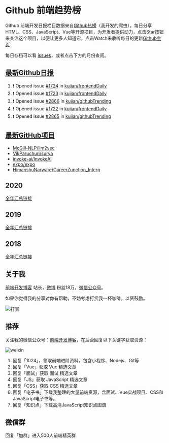 # Github 前端趋势榜

Github 前端开发日报栏目数据来自[Github热榜](https://github.qdkfweb.cn/)（我开发的爬虫），每日分享HTML、CSS、JavaScript、Vue等开源项目，为开发者提供动力，点击Star按钮来关注这个项目，以便让更多人知道它，点击Watch来收听每日的更新[Github主页](https://github.com/kujian/githubTrending)

每日存档可以看 [issues](https://github.com/kujian/githubTrending/issues)，或者点击下方的月份查阅。

## [最新Github日报](https://github.com/kujian/githubTrending/issues)

<!--START_SECTION:activity-->
1. ❗ Opened issue [#1724](https://github.com/kujian/frontendDaily/issues/1724) in [kujian/frontendDaily](https://github.com/kujian/frontendDaily)
2. ❗ Opened issue [#1723](https://github.com/kujian/frontendDaily/issues/1723) in [kujian/frontendDaily](https://github.com/kujian/frontendDaily)
3. ❗ Opened issue [#2866](https://github.com/kujian/githubTrending/issues/2866) in [kujian/githubTrending](https://github.com/kujian/githubTrending)
4. ❗ Opened issue [#1722](https://github.com/kujian/frontendDaily/issues/1722) in [kujian/frontendDaily](https://github.com/kujian/frontendDaily)
5. ❗ Opened issue [#2865](https://github.com/kujian/githubTrending/issues/2865) in [kujian/githubTrending](https://github.com/kujian/githubTrending)
<!--END_SECTION:activity-->


## [最新GitHub项目](https://github.qdkfweb.cn/)

<!-- BLOG-POST-LIST:START -->
- [McGill-NLP/llm2vec](https://github.qdkfweb.cn/mcgill-nlp-llm2vec/)
- [VikParuchuri/surya](https://github.qdkfweb.cn/vikparuchuri-surya/)
- [invoke-ai/InvokeAI](https://github.qdkfweb.cn/invoke-ai-invokeai/)
- [expo/expo](https://github.qdkfweb.cn/expo-expo/)
- [HimanshuNarware/CareerZunction_Intern](https://github.qdkfweb.cn/himanshunarware-careerzunction_intern/)
<!-- BLOG-POST-LIST:END -->

## 2020
[全年汇总链接](https://github.com/kujian/githubTrending/tree/master/2020)
## 2019
[全年汇总链接](https://github.com/kujian/githubTrending/tree/master/2019)

## 2018
[全年汇总链接](https://github.com/kujian/githubTrending/tree/master/2018)

## 关于我

[前端开发博客](https://qdkfweb.cn/) 站长，[微博](https://weibo.com/kujian) 粉丝18万，[微信公众号](https://open.weixin.qq.com/qr/code?username=caibaojian_com)。


如果你觉得我的分享对你有帮助，不妨考虑打赏我一杯咖啡，以资鼓励。

![打赏](https://upload-images.jianshu.io/upload_images/570843-db4053c67a8c9ea9.png)

## 推荐

关注我的微信公众号：[前端开发博客](https://open.weixin.qq.com/qr/code?username=caibaojian_com)，在后台回复以下关键字获取资源：

![weixin](https://pic.qdkfweb.cn/uploads/2023/11/weixin.png)

1. 回复「1024」，领取前端进阶资料，包含小程序、Nodejs、Git等
2. 回复「Vue」获取 Vue 精选文章
3. 回复「面试」获取 面试 精选文章
4. 回复「JS」获取 JavaScript 精选文章
5. 回复「CSS」获取 CSS 精选文章
7. 回复「电子书」下载我整理的大量前端资源，含面试、Vue实战项目、CSS和JavaScript电子书等。
8. 回复「知识点」下载高清JavaScript知识点图谱

## 微信群

回复「加群」进入500人前端精英群


